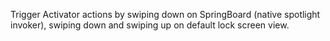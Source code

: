 Trigger Activator actions by swiping down on SpringBoard (native spotlight invoker), swiping down and swiping up on default lock screen view.